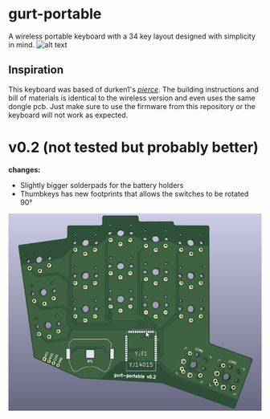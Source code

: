 # gurt-portable
A wireless portable keyboard with a 34 key layout designed with simplicity in mind. 
![alt text](pictures/PXL_20220713_122904998.MP.jpg)
## Inspiration
This keyboard was based of durken1's *[pierce](https://github.com/durken1/pierce)*. The building instructions and bill of materials is identical to the wireless version and even uses the same dongle pcb. Just make sure to use the firmware from this repository or the keyboard will not work as expected. 



# v0.2 (not tested but probably better)
**changes:**
<ul>
  <li>Slightly bigger solderpads for the battery holders</li>
  <li>Thumbkeys has new footprints that allows the switches to be rotated 90°</li>
</ul>

![alt text](pictures/v0.2.png)
